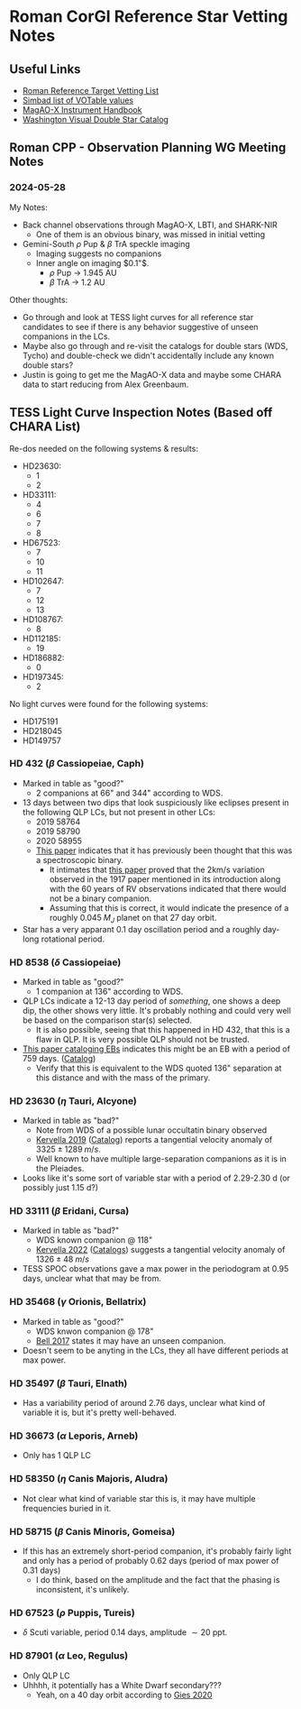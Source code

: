 # Roman CorGI Reference Star Vetting Notes

## Useful Links

- [Roman Reference Target Vetting List](https://docs.google.com/spreadsheets/d/1p5r0VmjBCjXU25daJl5oJOPoPh1V79nuESbnwmca0s0/edit#gid=0)
- [Simbad list of VOTable values](https://simbad.u-strasbg.fr/Pages/guide/sim-fscript.htx)
- [MagAO-X Instrument Handbook](https://magao-x.org/docs/handbook/index.html)
- [Washington Visual Double Star Catalog](https://vizier.cds.unistra.fr/viz-bin/VizieR-3?-source=B/wds/wds)



## Roman CPP - Observation Planning WG Meeting Notes

### 2024-05-28

My Notes:

- Back channel observations through MagAO-X, LBTI, and SHARK-NIR
    - One of them is an obvious binary, was missed in initial vetting
- Gemini-South $\rho$ Pup & $\beta$ TrA speckle imaging
    - Imaging suggests no companions
    - Inner angle on imaging $0.1"$.
        - $\rho$ Pup $\rightarrow$ 1.945 AU
        - $\beta$ TrA $\rightarrow$ 1.2 AU

Other thoughts:

- Go through and look at TESS light curves for all reference star candidates to see if there is any behavior suggestive of unseen companions in the LCs.
- Maybe also go through and re-visit the catalogs for double stars (WDS, Tycho) and double-check we didn't accidentally include any known double stars?
- Justin is going to get me the MagAO-X data and maybe some CHARA data to start reducing from Alex Greenbaum.

## TESS Light Curve Inspection Notes (Based off CHARA List)

Re-dos needed on the following systems & results:
- HD23630:
    - 1
    - 2
- HD33111:
    - 4
    - 6
    - 7
    - 8
- HD67523:
    - 7
    - 10
    - 11
- HD102647:
    - 7
    - 12
    - 13
- HD108767:
    - 8
- HD112185:
    - 19
- HD186882:
    - 0
- HD197345:
    - 2

No light curves were found for the following systems:
- HD175191
- HD218045
- HD149757

### HD 432 ($\beta$ Cassiopeiae, Caph)
- Marked in table as "good?"
    - 2 companions at 66" and 344" according to WDS.
- 13 days between two dips that look suspiciously like eclipses present in the following QLP LCs, but not present in other LCs:
    - 2019 58764
    - 2019 58790
    - 2020 58955
    - [This paper](https://ui.adsabs.harvard.edu/abs/1989ApJ...343..916T/abstract) indicates that it has previously been thought that this was a spectroscopic binary.
        - It intimates that [this paper](https://ui.adsabs.harvard.edu/abs/1982PASP...94..317Y/abstract) proved that the 2km/s variation observed in the 1917 paper mentioned in its introduction along with the 60 years of RV observations indicated that there would not be a binary companion.
        - Assuming that this is correct, it would indicate the presence of a roughly $0.045\;M_{J}$ planet on that 27 day orbit.
- Star has a very apparant 0.1 day oscillation period and a roughly day-long rotational period.

### HD 8538 ($\delta$ Cassiopeiae)
- Marked in table as "good?"
    - 1 companion at 136" according to WDS.
- QLP LCs indicate a 12-13 day period of *something*, one shows a deep dip, the other shows very little. It's probably nothing and could very well be based on the comparison star(s) selected.
    - It is also possible, seeing that this happened in HD 432, that this is a flaw in QLP. It is very possible QLP should not be trusted.
- [This paper cataloging EBs](https://ui.adsabs.harvard.edu/abs/2006A%26A...446..785M/abstract) indicates this might be an EB with a period of 759 days. ([Catalog](https://vizier.cds.unistra.fr/viz-bin/VizieR?-source=J/A%2BA/446/785))
    - Verify that this is equivalent to the WDS quoted 136" separation at this distance and with the mass of the primary.

### HD 23630 ($\eta$ Tauri, Alcyone)
- Marked in table as "bad?"
    - Note from WDS of a possible lunar occultatin binary observed
    - [Kervella 2019](https://ui.adsabs.harvard.edu/abs/2019A%26A...623A..72K/abstract) ([Catalog](https://vizier.cds.unistra.fr/viz-bin/VizieR?-source=J/A+A/623/A72)) reports a tangential velocity anomaly of $3325\pm 1289\;m/s$.
    - Well known to have multiple large-separation companions as it is in the Pleiades.
- Looks like it's some sort of variable star with a period of 2.29-2.30 d (or possibly just 1.15 d?)

### HD 33111 ($\beta$ Eridani, Cursa)
- Marked in table as "bad?"
    - WDS known companion @ 118"
    - [Kervella 2022](https://ui.adsabs.harvard.edu/abs/2022A%26A...657A...7K/abstract) ([Catalogs](https://vizier.cds.unistra.fr/viz-bin/VizieR?-source=J/A+A/657/A7)) suggests a tangential velocity anomaly of $1326\pm 48\;m/s$
- TESS SPOC observations gave a max power in the periodogram at 0.95 days, unclear what that may be from.

### HD 35468 ($\gamma$ Orionis, Bellatrix)
- Marked in table as "good?"
    - WDS knwon companion @ 178"
    - [Bell 2017](https://ui.adsabs.harvard.edu/abs/2017MNRAS.468.1198B/abstract) states it may have an unseen companion. 
- Doesn't seem to be anyting in the LCs, they all have different periods at max power.

### HD 35497 ($\beta$ Tauri, Elnath)
- Has a variability period of around 2.76 days, unclear what kind of variable it is, but it's pretty well-behaved.

### HD 36673 ($\alpha$ Leporis, Arneb)
- Only has 1 QLP LC

### HD 58350 ($\eta$ Canis Majoris, Aludra)
- Not clear what kind of variable star this is, it may have multiple frequencies buried in it.

### HD 58715 ($\beta$ Canis Minoris, Gomeisa)
- If this has an extremely short-period companion, it's probably fairly light and only has a period of probably 0.62 days (period of max power of 0.31 days)
    - I do think, based on the amplitude and the fact that the phasing is inconsistent, it's unlikely.

### HD 67523 ($\rho$ Puppis, Tureis)
- $\delta$ Scuti variable, period 0.14 days, amplitude $\sim 20\textrm{ ppt}$.

### HD 87901 ($\alpha$ Leo, Regulus)
- Only QLP LC
- Uhhhh, it potentially has a White Dwarf secondary???
    - Yeah, on a 40 day orbit according to [Gies 2020](https://ui.adsabs.harvard.edu/abs/2020ApJ...902...25G/abstract)
    





